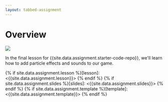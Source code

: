 ```yaml
---
layout: tabbed-assignment
---
```


# Overview

<img class="overview-image" src="https://connect-prd-cdn.unity.com/20190521/learn/images/0d1a0087-ed5a-4ec7-a215-5c42b6667a90_3_4_full.png">

In the final lesson for {{site.data.assignment.starter-code-repo}}, we'll learn how to add particle effects and sounds to our game.

<!-- Don't edit links here, change them in _data/assignment.yml instead, -->

{% if site.data.assignment.lesson   %}[lesson]: <{{site.data.assignment.lesson}}>     {% endif %}
{% if site.data.assignment.slides   %}[slides]:   <{{site.data.assignment.slides}}>   {% endif %}
{% if site.data.assignment.template %}[template]: <{{site.data.assignment.template}}> {% endif %}
